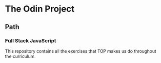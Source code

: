 # The Odin Project 
## Path
### Full Stack JavaScript
This repository contains all the exercises that TOP makes us do throughout the curriculum.
